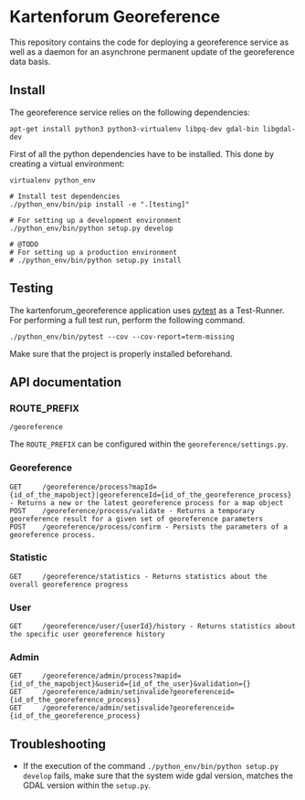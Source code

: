 # Kartenforum Georeference

This repository contains the code for deploying a georeference service as well as a daemon for an asynchrone permanent 
update of the georeference data basis.

## Install

The georeference service relies on the following dependencies:

```
apt-get install python3 python3-virtualenv libpq-dev gdal-bin libgdal-dev
```

First of all the python dependencies have to be installed. This done by creating a virtual environment:

```
virtualenv python_env

# Install test dependencies
./python_env/bin/pip install -e ".[testing]"

# For setting up a development environment
./python_env/bin/python setup.py develop

# @TODO
# For setting up a production environment
# ./python_env/bin/python setup.py install
```

## Testing

The kartenforum_georeference application uses [pytest](https://docs.pytest.org/en/6.2.x/) as a Test-Runner. For performing a full test run, perform the following command.

```
./python_env/bin/pytest --cov --cov-report=term-missing
```

Make sure that the project is properly installed beforehand.

## API documentation

### ROUTE_PREFIX

```
/georeference
```

The `ROUTE_PREFIX` can be configured within the `georeference/settings.py`. 

### Georeference

```
GET     /georeference/process?mapId={id_of_the_mapobject}|georeferenceId={id_of_the_georeference_process} - Returns a new or the latest georeference process for a map object
POST    /georeference/process/validate - Returns a temporary georeference result for a given set of georeference parameters
POST    /georeference/process/confirm - Persists the parameters of a georeference process.
```

### Statistic 

```
GET     /georeference/statistics - Returns statistics about the overall georeference progress
```

### User

```
GET     /georeference/user/{userId}/history - Returns statistics about the specific user georeference history
```

### Admin

```
GET     /georeference/admin/process?mapid={id_of_the_mapobject}&userid={id_of_the_user}&validation={}
GET     /georeference/admin/setinvalide?georeferenceid={id_of_the_georeference_process}
GET     /georeference/admin/setisvalide?georeferenceid={id_of_the_georeference_process}
```


## Troubleshooting

* If the execution of the command `./python_env/bin/python setup.py develop` fails, make sure that the system wide gdal version, matches the GDAL version within the `setup.py`. 